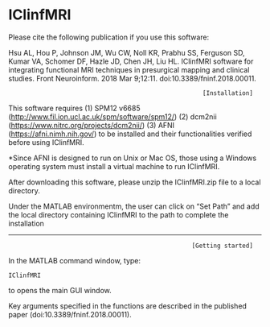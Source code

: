 # IClinfMRI

Please cite the following publication if you use this software:

Hsu AL, Hou P, Johnson JM, Wu CW, Noll KR, Prabhu SS, Ferguson SD, Kumar VA, Schomer DF, Hazle JD, Chen JH, Liu HL. IClinfMRI software for integrating functional MRI techniques in presurgical
mapping and clinical studies. Front Neuroinform. 2018 Mar 9;12:11. doi:10.3389/fninf.2018.00011.

                                                          [Installation]
This software requires 
(1) SPM12 v6685 (http://www.fil.ion.ucl.ac.uk/spm/software/spm12/)
(2) dcm2nii (https://www.nitrc.org/projects/dcm2nii/)
(3) AFNI (https://afni.nimh.nih.gov/)
to be installed and their functionalities verified before using IClinfMRI.

*Since AFNI is designed to run on Unix or Mac OS, those using a Windows operating system must install a virtual machine to run IClinfMRI.


After downloading this software, please unzip the IClinfMRI.zip file to a local directory. 

Under the MATLAB environmentm,
the user can click on “Set Path” and add the local directory containing IClinfMRI to the path to complete the installation

________________________________________________________________________
                                                       [Getting started]

In the MATLAB command window, type:

	IClinfMRI 

to opens the main GUI window. 

Key arguments specified in the functions are described in the published paper (doi:10.3389/fninf.2018.00011).
